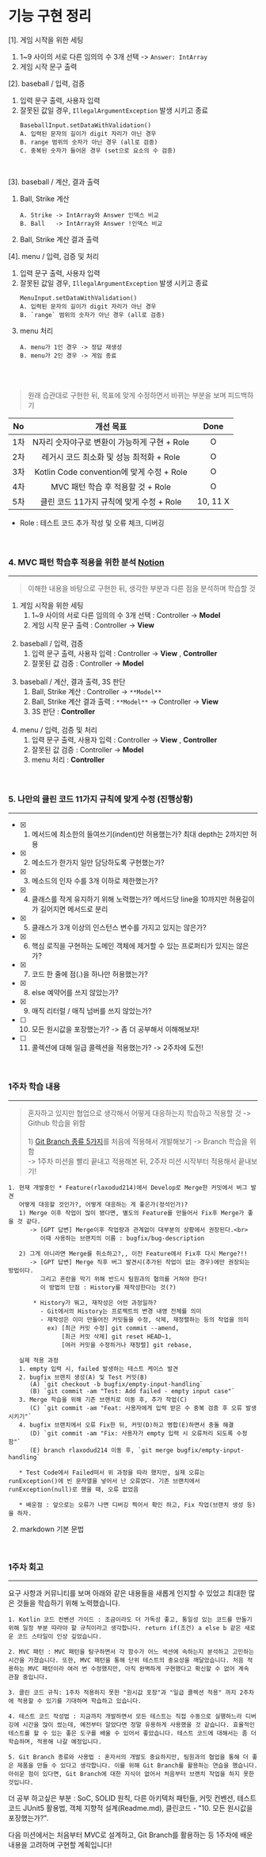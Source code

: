 # 기능 구현 정리

[1]. 게임 시작을 위한 세팅
1. 1~9 사이의 서로 다른 임의의 수 3개 선택 -> `Answer: IntArray`
2. 게임 시작 문구 출력
   <br>

[2]. baseball / 입력, 검증
1. 입력 문구 출력, 사용자 입력
2. 잘못된 값일 경우, `IllegalArgumentException` 발생 시키고 종료
   ```
   BaseballInput.setDataWithValidation()
   A. 입력된 문자의 길이가 digit 자리가 아닌 경우
   B. range 범위의 숫자가 아닌 경우 (all로 검증)
   C. 중복된 숫자가 들어온 경우 (set으로 요소의 수 검증)
   ```
<br>

[3]. baseball / 계산, 결과 출력
1. Ball, Strike 계산
   ```
   A. Strike -> IntArray와 Answer 인덱스 비교
   B. Ball   -> IntArray와 Answer !인덱스 비교
   ```
2. Ball, Strike 계산 결과 출력
   <br>

[4]. menu / 입력, 검증 및 처리
1. 입력 문구 출력, 사용자 입력
2. 잘못된 값일 경우, `IllegalArgumentException` 발생 시키고 종료
   ```
   MenuInput.setDataWithValidation()
   A. 입력된 문자의 길이가 digit 자리가 아닌 경우
   B. `range` 범위의 숫자가 아닌 경우 (all로 검증)
   ``` 
3. menu 처리
   ```
   A. menu가 1인 경우 -> 정답 재생성
   B. menu가 2인 경우 -> 게임 종료
   ``` 
<br><br>

> 원래 습관대로 구현한 뒤, 목표에 맞게 수정하면서 바뀌는 부분을 보며 피드백하기<br>

|No|개선 목표|Done|
|:--:|:--:|:--:|
|1차|N자리 숫자야구로 변환이 가능하게 구현 + Role|O|
|2차|레거시 코드 최소화 및 성능 최적화 + Role|O|
|3차|Kotlin Code convention에 맞게 수정 + Role|O|
|4차|MVC 패턴 학습 후 적용할 것 + Role|O|
|5차|클린 코드 11가지 규칙에 맞게 수정 + Role|10, 11 X|
* Role : 테스트 코드 추가 작성 및 오류 체크, 디버깅
  <br><br><br>

### 4. MVC 패턴 학습후 적용을 위한 분석 [Notion](https://humorous-ptarmigan-c7f.notion.site/MVC-ef8901ce47104f18a883abb3422ff8b3?pvs=4)
___
> 이해한 내용을 바탕으로 구현한 뒤, 생각한 부분과 다른 점을 분석하며 학습할 것
1. 게임 시작을 위한 세팅
   1. 1~9 사이의 서로 다른 임의의 수 3개 선택 : Controller → **Model**
   2. 게임 시작 문구 출력 : Controller -> **View**
      <br><br>
2. baseball / 입력, 검증
   1. 입력 문구 출력, 사용자 입력 : Controller -> **View** , **Controller**
   2. 잘못된 값 검증 : Controller -> **Model**
      <br><br>
3. baseball / 계산, 결과 출력, 3S 판단
   1. Ball, Strike 계산 : Controller -> `**Model**`
   2. Ball, Strike 계산 결과 출력 : `**Model**` -> Controller → **View**
   3. 3S 판단 : **Controller**
      <br><br>
4. menu / 입력, 검증 및 처리
   1. 입력 문구 출력, 사용자 입력 : Controller -> **View** , **Controller**
   2. 잘못된 값 검증 : Controller -> **Model**
   3. menu 처리 : **Controller**
      <br><br><br>

### 5. 나만의 클린 코드 11가지 규칙에 맞게 수정 (진행상황)
___
- [X] 1. 메서드에 최소한의 들여쓰기(indent)만 허용했는가? 최대 depth는 2까지만 허용
- [X] 2. 메소드가 한가지 일만 담당하도록 구현했는가?
- [X] 3. 메소드의 인자 수를 3개 이하로 제한했는가?

- [X] 4. 클래스를 작게 유지하기 위해 노력했는가? 메서드당 line을 10까지만 허용길이가 길어지면 메서드로 분리
- [X] 5. 클래스가 3개 이상의 인스턴스 변수를 가지고 있지는 않은가?
- [X] 6. 핵심 로직을 구현하는 도메인 객체에 제거할 수 있는 프로퍼티가 있지는 않은가?

- [X] 7. 코드 한 줄에 점(.)을 하나만 허용했는가?
- [X] 8. else 예약어를 쓰지 않았는가?
- [X] 9. 매직 리터럴 / 매직 넘버를 쓰지 않았는가?

- [ ] 10. 모든 원시값을 포장했는가? -> 좀 더 공부해서 이해해보자!
- [ ] 11. 콜렉션에 대해 일급 콜렉션을 적용했는가? -> 2주차에 도전!
          <br><br><br>

### 1주차 학습 내용
___
> 혼자하고 있지만 협업으로 생각해서 어떻게 대응하는지 학습하고 적용할 것 -> Github 학습을 위함<br><br>1) [Git Branch 종류 5가지](https://gmlwjd9405.github.io/2018/05/11/types-of-git-branch.html)를 처음에 적용해서 개발해보기 -> Branch 학습을 위함<br>
-> 1주차 미션을 빨리 끝내고 적용해본 뒤, 2주차 미션 시작부터 적용해서 끝내보기!


```
1. 현재 개발중인 * Feature(rlaxodud214)에서 Develop로 Merge한 커밋에서 버그 발견 
   어떻게 대응할 것인가?, 어떻게 대응하는 게 좋은가(정석인가)?
   1) Merge 이후 작업이 많이 됐다면, 별도의 Feature를 만들어서 Fix후 Merge가 좋을 것 같다.
      -> [GPT 답변] Merge이후 작업량과 관계없이 대부분의 상황에서 권장된다.<br>
         이때 사용하는 브랜치의 이름 : bugfix/bug-description
         
   2) 그게 아니라면 Merge를 취소하고?,, 이전 Feature에서 Fix후 다시 Merge?!!
      -> [GPT 답변] Merge 직후 버그 발견시(추가된 작업이 없는 경우)에만 권장되는 방법이다.
         그리고 혼란을 막기 위해 반드시 팀원과의 협의를 거쳐야 한다! 
         이 방법의 단점 : History를 재작성한다는 것(?)

       * History가 뭐고, 재작성은 어떤 과정일까?
         - Git에서의 History는 프로젝트의 변경 내영 전체를 의미
         - 재작성은 이미 만들어진 커밋들을 수정, 삭제, 재정렬하는 등의 작업을 의미
           ex) [최근 커밋 수정] git commit --amend,
               [최근 커밋 삭제] git reset HEAD~1,
               [여러 커밋을 수정하거나 재정렬] git rebase,
         
   실제 적용 과정
   1. empty 입력 시, failed 발생하는 테스트 케이스 발견
   2. bugfix 브랜치 생성(A) 및 Test 커밋(B)
      (A) `git checkout -b bugfix/empty-input-handling`
      (B) `git commit -am "Test: Add failed - empty input case"`
   3. Merge 학습을 위해 기존 브랜치로 이동 후, 추가 작업(C)
      (C) `git commit -am "Feat: 사용자에게 입력 받은 수 중복 검증 후 오류 발생시키기"`
   4. bugfix 브랜치에서 오류 Fix한 뒤, 커밋(D)하고 병합(E)하면서 충돌 해결
      (D) `git commit -am "Fix: 사용자가 empty 입력 시 오류처리 되도록 수정함"`
      (E) branch rlaxodud214 이동 후, `git merge bugfix/empty-input-handling`
   
   * Test Code에서 Failed떠서 위 과정을 따라 했지만, 실제 오류는 runException()에 빈 문자열을 넣어서 난 오류였다. 기존 브랜치에서 runException(null)로 했을 때, 오류 없었음
   
   * 배운점 : 앞으로는 오류가 나면 디버깅 찍어서 확인 하고, Fix 작업(브랜치 생성 등)을 하자.
```
2. markdown 기본 문법 
<br>

### 1주차 회고
___

요구 사항과 커뮤니티를 보며 아래와 같은 내용들을 새롭게 인지할 수 있었고 최대한 많은 것들을 학습하기 위해 노력했습니다.
```
1. Kotlin 코드 컨벤션 가이드 : 조금이라도 더 가독성 좋고, 통일성 있는 코드를 만들기 위해 일정 부분 따라야 할 규칙이라고 생각합니다. return if(조건) a else b 같은 새로운 코드 스타일이 인상 깊었습니다.

2. MVC 패턴 : MVC 패턴을 탐구하면서 각 함수가 어느 섹션에 속하는지 분석하고 고민하는 시간을 가졌습니다. 또한, MVC 패턴을 통해 단위 테스트의 중요성을 깨달았습니다. 처음 적용하는 MVC 패턴이라 여러 번 수정했지만, 아직 완벽하게 구현했다고 확신할 수 없어 계속 관찰 중입니다.

3. 클린 코드 규칙: 1주차 적용하지 못한 "원시값 포장"과 "일급 콜렉션 적용" 까지 2주차에 적용할 수 있기를 기대하며 학습하고 있습니다.

4. 테스트 코드 작성법 : 지금까지 개발하면서 모든 테스트는 직접 수동으로 실행하느라 디버깅에 시간을 많이 썼는데, 예전부터 알았다면 정말 유용하게 사용했을 것 같습니다. 효율적인 테스트를 할 수 있는 좋은 도구를 배울 수 있어서 좋았습니다. 테스트 코드에 대해서는 좀 더 학습하며, 적용해 나갈 예정입니다.

5. Git Branch 종류와 사용법 : 혼자서의 개발도 중요하지만, 팀원과의 협업을 통해 더 좋은 제품을 만들 수 있다고 생각합니다. 이를 위해 Git Branch를 활용하는 연습을 했습니다. 아쉬운 점이 있다면, Git Branch에 대한 지식이 없어서 처음부터 브랜치 작업을 하지 못한 것입니다.
```
더 공부 하고싶은 부분 : SoC, SOLID 원칙, 다른 아키텍처 패턴들, 커밋 컨벤션, 테스트 코드 JUnit5 활용법, 객체 지향적 설계(Readme.md), 클린코드 - "10. 모든 원시값을 포장했는가?".

다음 미션에서는 처음부터 MVC로 설계하고, Git Branch를 활용하는 등 1주차에 배운 내용을 고려하며 구현할 계획입니다!
